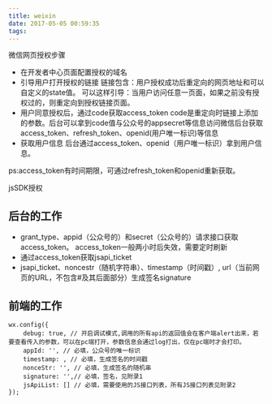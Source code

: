 ```yaml
---
title: weixin
date: 2017-05-05 00:59:35
tags:
---
```

微信网页授权步骤
+ 在开发者中心页面配置授权的域名
+ 引导用户打开授权的链接
链接包含：用户授权成功后重定向的网页地址和可以自定义的state值。
可以这样引导：当用户访问任意一页面，如果之前没有授权过的，则重定向到授权链接页面。
+ 用户同意授权后，通过code获取access_token
code是重定向时链接上添加的参数。后台可以拿到code值与公众号的appsecret等信息访问微信后台获取access_token、refresh_token、openid(用户唯一标识)等信息
+ 获取用户信息
后台通过access_token、openid（用户唯一标识）拿到用户信息。

ps:access_token有时间期限，可通过refresh_token和openid重新获取。


jsSDK授权
## 后台的工作
+ grant_type、appid（公众号的）和secret（公众号的）请求接口获取access_token。
access_token一般两小时后失效，需要定时刷新
+ 通过access_token获取jsapi_ticket
+ jsapi_ticket、noncestr（随机字符串）、timestamp（时间戳）, url（当前网页的URL，不包含#及其后面部分）生成签名signature

## 前端的工作
```
wx.config({
    debug: true, // 开启调试模式,调用的所有api的返回值会在客户端alert出来，若要查看传入的参数，可以在pc端打开，参数信息会通过log打出，仅在pc端时才会打印。
    appId: '', // 必填，公众号的唯一标识
    timestamp: , // 必填，生成签名的时间戳
    nonceStr: '', // 必填，生成签名的随机串
    signature: '',// 必填，签名，见附录1
    jsApiList: [] // 必填，需要使用的JS接口列表，所有JS接口列表见附录2
});
```
